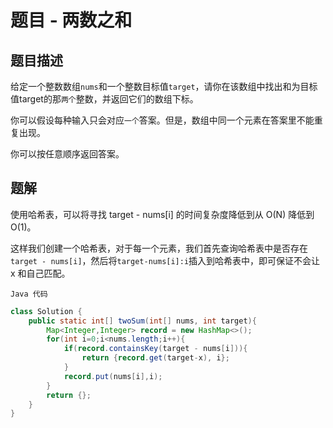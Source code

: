 # 题目 - 两数之和

## 题目描述

给定一个整数数组`nums`和一个整数目标值`target`，请你在该数组中找出和为目标值target的那`两个`整数，并返回它们的数组下标。

你可以假设每种输入只会对应`一个`答案。但是，数组中同一个元素在答案里不能重复出现。

你可以按任意顺序返回答案。

## 题解

使用哈希表，可以将寻找 target - nums[i] 的时间复杂度降低到从 O(N) 降低到 O(1)。

这样我们创建一个哈希表，对于每一个元素，我们首先查询哈希表中是否存在`target - nums[i]`，然后将`target-nums[i]:i`插入到哈希表中，即可保证不会让 x 和自己匹配。

`Java 代码`
```java
class Solution {
    public static int[] twoSum(int[] nums, int target){
        Map<Integer,Integer> record = new HashMap<>();
        for(int i=0;i<nums.length;i++){
            if(record.containsKey(target - nums[i])){
                return {record.get(target-x), i};
            }
            record.put(nums[i],i);
        }
        return {};
    }
}
```